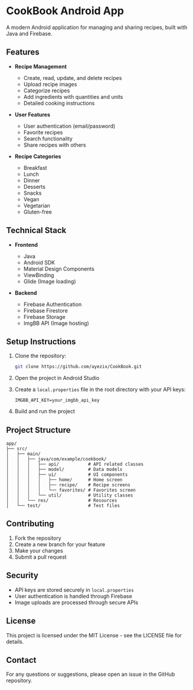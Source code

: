 # CookBook Android App

A modern Android application for managing and sharing recipes, built with Java and Firebase.

## Features

- **Recipe Management**
  - Create, read, update, and delete recipes
  - Upload recipe images
  - Categorize recipes
  - Add ingredients with quantities and units
  - Detailed cooking instructions

- **User Features**
  - User authentication (email/password)
  - Favorite recipes
  - Search functionality
  - Share recipes with others

- **Recipe Categories**
  - Breakfast
  - Lunch
  - Dinner
  - Desserts
  - Snacks
  - Vegan
  - Vegetarian
  - Gluten-free

## Technical Stack

- **Frontend**
  - Java
  - Android SDK
  - Material Design Components
  - ViewBinding
  - Glide (Image loading)

- **Backend**
  - Firebase Authentication
  - Firebase Firestore
  - Firebase Storage
  - ImgBB API (Image hosting)

## Setup Instructions

1. Clone the repository:
   ```bash
   git clone https://github.com/ayezix/CookBook.git
   ```

2. Open the project in Android Studio

3. Create a `local.properties` file in the root directory with your API keys:
   ```properties
   IMGBB_API_KEY=your_imgbb_api_key
   ```

4. Build and run the project

## Project Structure

```
app/
├── src/
│   ├── main/
│   │   ├── java/com/example/cookbook/
│   │   │   ├── api/           # API related classes
│   │   │   ├── model/         # Data models
│   │   │   ├── ui/            # UI components
│   │   │   │   ├── home/      # Home screen
│   │   │   │   ├── recipe/    # Recipe screens
│   │   │   │   └── favorites/ # Favorites screen
│   │   │   └── util/          # Utility classes
│   │   └── res/               # Resources
│   └── test/                  # Test files
```

## Contributing

1. Fork the repository
2. Create a new branch for your feature
3. Make your changes
4. Submit a pull request

## Security

- API keys are stored securely in `local.properties`
- User authentication is handled through Firebase
- Image uploads are processed through secure APIs

## License

This project is licensed under the MIT License - see the LICENSE file for details.

## Contact

For any questions or suggestions, please open an issue in the GitHub repository. 